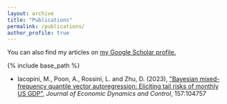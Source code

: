 ```yaml
---
layout: archive
title: "Publications"
permalink: /publications/
author_profile: true
---
```


You can also find my articles on <u><a href="{{author.googlescholar}}">my Google Scholar profile</a>.</u>

{% include base_path %}

* Iacopini, M., Poon, A., Rossini, L. and Zhu, D. (2023), ["Bayesian mixed-frequency quantile vector autoregression: Eliciting tail risks of monthly US GDP"](<a href="https://www.sciencedirect.com/science/article/pii/S016518892300163X?via%3Dihub" target="_blank" style="color:#18316F"a>), _Journal of Economic Dynamics and Control_, 157:104757
